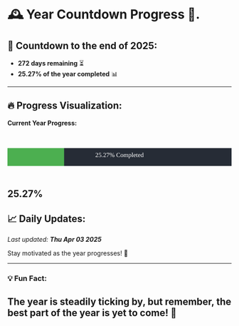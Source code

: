 
# &#x1F570; **Year Countdown Progress** &#x1F389;.

## &#x1F4C5; Countdown to the end of 2025:
- **272 days remaining** &#x23F3;
- **25.27% of the year completed** &#x1F4CA;

---

## &#x1F525; **Progress Visualization**:

**Current Year Progress:**

<br><br>
![Progress Bar](https://raw.githubusercontent.com/dayanidigv/year-countdown-progress/main/progress-bar.svg)
<br><br>

**25.27%**
---

## &#x1F4C8; **Daily Updates**:

_Last updated: **Thu Apr 03 2025**_

Stay motivated as the year progresses! &#x1F680;

--- 

### &#x1F4A1; **Fun Fact:**
The year is steadily ticking by, but remember, the best part of the year is yet to come! &#x1F31F;
---

